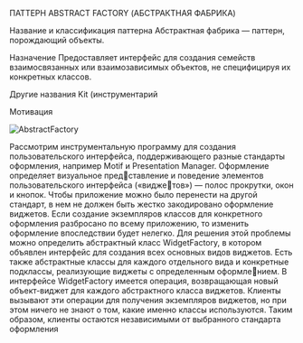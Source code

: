 ПАТТЕРН ABSTRACT FACTORY (АБСТРАКТНАЯ ФАБРИКА)

Название и классификация паттерна
Абстрактная фабрика — паттерн, порождающий объекты.

Назначение
Предоставляет интерфейс для создания семейств взаимосвязанных или
взаимозависимых объектов, не специфицируя их конкретных классов.

Другие названия
Kit (инструментарий

Мотивация

![AbstractFactory](/images/AbstractFactory.png)

Рассмотрим инструментальную программу для создания пользовательского
интерфейса, поддерживающего разные стандарты оформления, например
Motif и Presentation Manager. Оформление определяет визуальное представление и поведение элементов пользовательского интерфейса («виджетов») — полос прокрутки, окон и кнопок. Чтобы приложение можно было
перенести на другой стандарт, в нем не должен быть жестко закодировано
оформление виджетов. Если создание экземпляров классов для конкретного
оформления разбросано по всему приложению, то изменить оформление
впоследствии будет нелегко.
Для решения этой проблемы можно определить абстрактный класс
WidgetFactory, в котором объявлен интерфейс для создания всех основных
видов виджетов. Есть также абстрактные классы для каждого отдельного вида
и конкретные подклассы, реализующие виджеты с определенным оформлением. В интерфейсе WidgetFactory имеется операция, возвращающая новый
объект-виджет для каждого абстрактного класса виджетов. Клиенты вызывают
эти операции для получения экземпляров виджетов, но при этом ничего не
знают о том, какие именно классы используются. Таким образом, клиенты
остаются независимыми от выбранного стандарта оформления